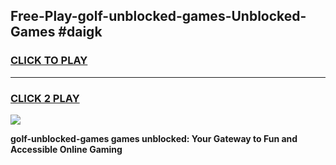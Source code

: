
## Free-Play-golf-unblocked-games-Unblocked-Games #daigk
<h3>
<a href="https://news.freeplayer.one?title=golf-unblocked-games&ref=8M">CLICK TO PLAY</a></h3>
<hr>

<h3>
<a href="https://news.freeplayer.one?title=golf-unblocked-games&ref=8M">CLICK 2 PLAY</a>
  
</h3>

<a href="https://news.freeplayer.one?title=golf-unblocked-games&ref=8M"><img src="https://clearcache.store/games.png"></a>


**golf-unblocked-games games unblocked: Your Gateway to Fun and Accessible Online Gaming**
